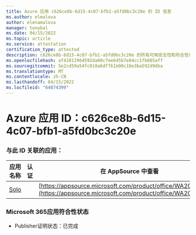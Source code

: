 ```yaml
---
title: Azure 应用 c626ce8b-6d15-4c07-bfb1-a5fd0bc3c20e 的 ID 信息
ms.author: elmalova
author: elenamalova
manager: tonybal
ms.date: 04/15/2022
ms.topic: article
ms.service: attestation
certification_type: attested
description: c626ce8b-6d15-4c07-bfb1-a5fd0bc3c20e 的所有可用安全性和符合性信息。
ms.openlocfilehash: af41012964592da08c7ee645b7e84cc1fb605aff
ms.sourcegitcommit: 5e2cd59a54fc018a6df761b00c18e3ba592d9dba
ms.translationtype: MT
ms.contentlocale: zh-CN
ms.lasthandoff: 04/15/2022
ms.locfileid: "64874399"
---
```

# <a name="azure-app-id-c626ce8b-6d15-4c07-bfb1-a5fd0bc3c20e"></a>Azure 应用 ID：c626ce8b-6d15-4c07-bfb1-a5fd0bc3c20e


### <a name="apps-associated-with-this-id"></a>与此 ID 关联的应用：
| **应用名称** | **认证** | **在 AppSource 中查看** |
|--------------|---------------|-----------------------|
| [Solo](../forward/WA200003826.md) |  | [https://appsource.microsoft.com/product/office/WA200003826](https://appsource.microsoft.com/product/office/WA200003826) |

### <a name="microsoft-365-app-compliance-status"></a>Microsoft 365应用符合性状态
- Publisher证明状态：已完成
